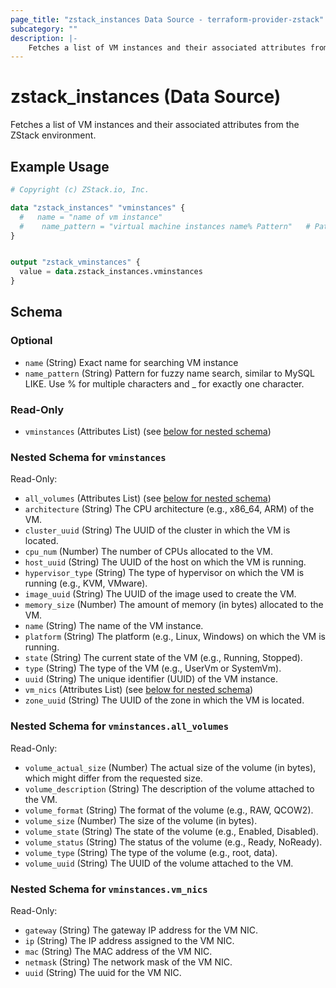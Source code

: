 ```yaml
---
page_title: "zstack_instances Data Source - terraform-provider-zstack"
subcategory: ""
description: |-
    Fetches a list of VM instances and their associated attributes from the ZStack environment.
---
```


# zstack_instances (Data Source)

Fetches a list of VM instances and their associated attributes from the ZStack environment.

## Example Usage

```terraform
# Copyright (c) ZStack.io, Inc.

data "zstack_instances" "vminstances" {
  #   name = "name of vm instance"
  #    name_pattern = "virtual machine instances name% Pattern"   # Pattern for fuzzy name search, similar to MySQL LIKE. Use % for multiple characters and _ for exactly one character.
}


output "zstack_vminstances" {
  value = data.zstack_instances.vminstances
}
```

<!-- schema generated by tfplugindocs -->
## Schema

### Optional

- `name` (String) Exact name for searching VM instance
- `name_pattern` (String) Pattern for fuzzy name search, similar to MySQL LIKE. Use % for multiple characters and _ for exactly one character.

### Read-Only

- `vminstances` (Attributes List) (see [below for nested schema](#nestedatt--vminstances))

<a id="nestedatt--vminstances"></a>
### Nested Schema for `vminstances`

Read-Only:

- `all_volumes` (Attributes List) (see [below for nested schema](#nestedatt--vminstances--all_volumes))
- `architecture` (String) The CPU architecture (e.g., x86_64, ARM) of the VM.
- `cluster_uuid` (String) The UUID of the cluster in which the VM is located.
- `cpu_num` (Number) The number of CPUs allocated to the VM.
- `host_uuid` (String) The UUID of the host on which the VM is running.
- `hypervisor_type` (String) The type of hypervisor on which the VM is running (e.g., KVM, VMware).
- `image_uuid` (String) The UUID of the image used to create the VM.
- `memory_size` (Number) The amount of memory (in bytes) allocated to the VM.
- `name` (String) The name of the VM instance.
- `platform` (String) The platform (e.g., Linux, Windows) on which the VM is running.
- `state` (String) The current state of the VM (e.g., Running, Stopped).
- `type` (String) The type of the VM (e.g., UserVm or SystemVm).
- `uuid` (String) The unique identifier (UUID) of the VM instance.
- `vm_nics` (Attributes List) (see [below for nested schema](#nestedatt--vminstances--vm_nics))
- `zone_uuid` (String) The UUID of the zone in which the VM is located.

<a id="nestedatt--vminstances--all_volumes"></a>
### Nested Schema for `vminstances.all_volumes`

Read-Only:

- `volume_actual_size` (Number) The actual size of the volume (in bytes), which might differ from the requested size.
- `volume_description` (String) The description of the volume attached to the VM.
- `volume_format` (String) The format of the volume (e.g., RAW, QCOW2).
- `volume_size` (Number) The size of the volume (in bytes).
- `volume_state` (String) The state of the volume (e.g., Enabled, Disabled).
- `volume_status` (String) The status of the volume (e.g., Ready, NoReady).
- `volume_type` (String) The type of the volume (e.g., root, data).
- `volume_uuid` (String) The UUID of the volume attached to the VM.


<a id="nestedatt--vminstances--vm_nics"></a>
### Nested Schema for `vminstances.vm_nics`

Read-Only:

- `gateway` (String) The gateway IP address for the VM NIC.
- `ip` (String) The IP address assigned to the VM NIC.
- `mac` (String) The MAC address of the VM NIC.
- `netmask` (String) The network mask of the VM NIC.
- `uuid` (String) The uuid for the VM NIC.




